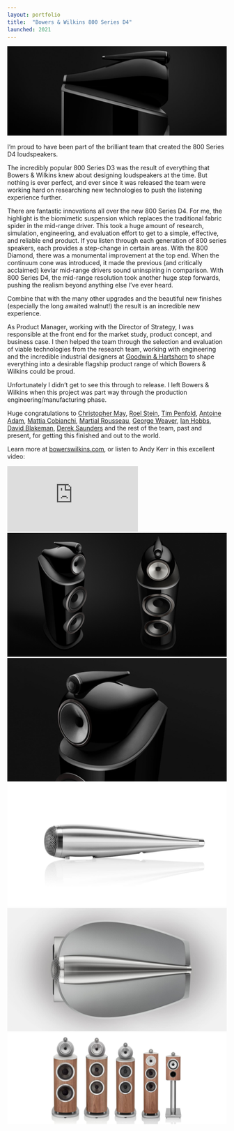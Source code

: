```yaml
---
layout: portfolio
title:  "Bowers & Wilkins 800 Series D4"
launched: 2021
---
```


<div class="post-image"><img src="/assets/images/portfolio/bowers-wilkins-800d4/hero.jpg"></div>

I’m proud to have been part of the brilliant team that created the 800 Series D4 loudspeakers.

The incredibly popular 800 Series D3 was the result of everything that Bowers & Wilkins knew about designing loudspeakers at the time. But nothing is ever perfect, and ever since it was released the team were working hard on researching new technologies to push the listening experience further.

There are fantastic innovations all over the new 800 Series D4. For me, the highlight is the biomimetic suspension which replaces the traditional fabric spider in the mid-range driver. This took a huge amount of research, simulation, engineering, and evaluation effort to get to a simple, effective, and reliable end product. If you listen through each generation of 800 series speakers, each provides a step-change in certain areas. With the 800 Diamond, there was a monumental improvement at the top end. When the continuum cone was introduced, it made the previous (and critically acclaimed) kevlar mid-range drivers sound uninspiring in comparison. With 800 Series D4, the mid-range resolution took another huge step forwards, pushing the realism beyond anything else I’ve ever heard.

Combine that with the many other upgrades and the beautiful new finishes (especially the long awaited walnut!) the result is an incredible new experience.

As Product Manager, working with the Director of Strategy, I was responsible at the front end for the market study, product concept, and business case. I then helped the team through the selection and evaluation of viable technologies from the research team, working with engineering and the incredible industrial designers at [Goodwin & Hartshorn](https://goodwin-hartshorn.co.uk) to shape everything into a desirable flagship product range of which Bowers & Wilkins could be proud.

Unfortunately I didn’t get to see this through to release. I left Bowers & Wilkins when this project was part way through the production engineering/manufacturing phase.

Huge congratulations to [Christopher May](https://www.linkedin.com/in/christopherpaulmay), [Roel Stein](https://www.linkedin.com/in/ACoAAAX2FPEBl_YUck-QZ1BHyUEYuguiZ8EVLxA), [Tim Penfold](https://www.linkedin.com/in/ACoAABM276gBwbVHJZMnRchKc5Y0yGXXJCXHoG4), [Antoine Adam](https://www.linkedin.com/in/ACoAABrXMn0B3sJTWz-jo4xF-LB_KBEdpnwLp4M), [Mattia Cobianchi](https://www.linkedin.com/in/ACoAAAIjoBUB55qCK8ivc_fLiZrda1SQOpKqD6k), [Martial Rousseau](https://www.linkedin.com/in/ACoAAAo3e94B-ulgeB1z6OnDA_pZbUob1DZ0L1Q), [George Weaver](https://www.linkedin.com/in/george-weaver-a1807813), [Ian Hobbs](https://www.linkedin.com/in/ian-hobbs-a8204a9), [David Blakeman](https://www.linkedin.com/in/david-blakeman-726411152), [Derek Saunders](https://www.linkedin.com/in/derek-saunders-b2a949b6) and the rest of the team, past and present, for getting this finished and out to the world.

Learn more at [bowerswilkins.com](bowerswilkins.com), or listen to Andy Kerr in this excellent video:

<div class="post-video"><iframe src="https://www.youtube-nocookie.com/embed/7Y4BjZ2_f1k" title="YouTube video player" frameborder="0" allow="accelerometer; autoplay; clipboard-write; encrypted-media; gyroscope; picture-in-picture" allowfullscreen></iframe></div>

<!-- <div class="post-video"><iframe width="560" height="315" src="https://www.youtube-nocookie.com/embed/7Y4BjZ2_f1k" title="YouTube video player" frameborder="0" allow="accelerometer; autoplay; clipboard-write; encrypted-media; gyroscope; picture-in-picture" allowfullscreen></iframe></div> -->

<div class="post-image"><img src="/assets/images/portfolio/bowers-wilkins-800d4/801-d4-black-full.jpg"></div>

<div class="post-image"><img src="/assets/images/portfolio/bowers-wilkins-800d4/801-d4-black-head.jpg"></div>

<div class="post-image"><img src="/assets/images/portfolio/bowers-wilkins-800d4/801-d4-white-tweeter.jpg"></div>

<div class="post-image"><img src="/assets/images/portfolio/bowers-wilkins-800d4/805-d4-white-top.jpg"></div>

<div class="post-image"><img src="/assets/images/portfolio/bowers-wilkins-800d4/800-d4-walnut.jpg"></div>
